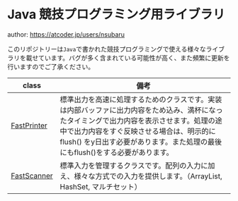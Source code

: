 # Java 競技プログラミング用ライブラリ

author: <https://atcoder.jp/users/nsubaru>

このリポジトリーは`Java`で書かれた競技プログラミングで使える様々なライブラリを載せています。バグが多く含まれている可能性が高く、また頻繁に更新を行いますのでご了承ください。

|class|備考|
|-|-|
|[FastPrinter](./FastPrinter.java)|標準出力を高速に処理するためのクラスです。実装は内部バッファに出力内容をため込み、満杯になったタイミングで出力内容を表示させます。処理の途中で出力内容をすぐ反映させる場合は、明示的に flush() をy日出す必要があります。また処理の最後にもflush()をする必要があります。|
|[FastScanner](./FastScanner.java)|標準入力を管理するクラスです。配列の入力に加え、様々な方式での入力を提供します。（ArrayList, HashSet, マルチセット）|
